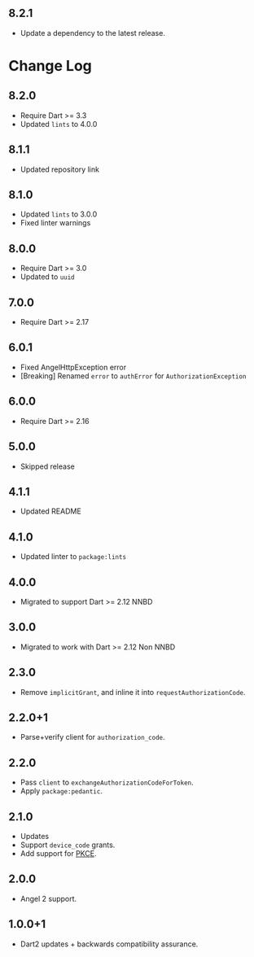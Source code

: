 ## 8.2.1

 - Update a dependency to the latest release.

# Change Log

## 8.2.0

* Require Dart >= 3.3
* Updated `lints` to 4.0.0

## 8.1.1

* Updated repository link

## 8.1.0

* Updated `lints` to 3.0.0
* Fixed linter warnings

## 8.0.0

* Require Dart >= 3.0
* Updated to `uuid`

## 7.0.0

* Require Dart >= 2.17

## 6.0.1

* Fixed AngelHttpException error
* [Breaking] Renamed `error` to `authError` for `AuthorizationException`

## 6.0.0

* Require Dart >= 2.16

## 5.0.0

* Skipped release

## 4.1.1

* Updated README

## 4.1.0

* Updated linter to `package:lints`

## 4.0.0

* Migrated to support Dart >= 2.12 NNBD

## 3.0.0

* Migrated to work with Dart >= 2.12 Non NNBD

## 2.3.0

* Remove `implicitGrant`, and inline it into `requestAuthorizationCode`.

## 2.2.0+1

* Parse+verify client for `authorization_code`.

## 2.2.0

* Pass `client` to `exchangeAuthorizationCodeForToken`.
* Apply `package:pedantic`.

## 2.1.0

* Updates
* Support `device_code` grants.
* Add support for [PKCE](https://tools.ietf.org/html/rfc7636).

## 2.0.0

* Angel 2 support.

## 1.0.0+1

* Dart2 updates + backwards compatibility assurance.
